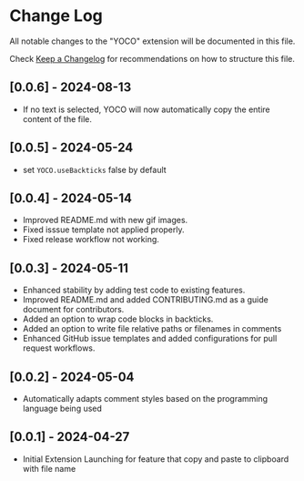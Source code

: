 # Change Log

All notable changes to the "YOCO" extension will be documented in this file.

Check [Keep a Changelog](http://keepachangelog.com/) for recommendations on how to structure this file.

## [0.0.6] - 2024-08-13

- If no text is selected, YOCO will now automatically copy the entire content of the file.

## [0.0.5] - 2024-05-24

- set `YOCO.useBackticks` false by default

## [0.0.4] - 2024-05-14

- Improved README.md with new gif images.
- Fixed isssue template not applied properly.
- Fixed release workflow not working.

## [0.0.3] - 2024-05-11

- Enhanced stability by adding test code to existing features.
- Improved README.md and added CONTRIBUTING.md as a guide document for contributors.
- Added an option to wrap code blocks in backticks.
- Added an option to write file relative paths or filenames in comments
- Enhanced GitHub issue templates and added configurations for pull request workflows.

## [0.0.2] - 2024-05-04

- Automatically adapts comment styles based on the programming language being used

## [0.0.1] - 2024-04-27

- Initial Extension Launching for feature that copy and paste to clipboard with file name
